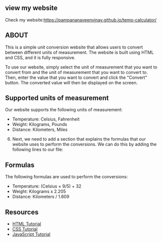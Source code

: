  
## view my website
Check my  website:https://pampananaveenvinay.github.io/temp-calculator/

## ABOUT

This is a simple unit conversion website that allows users to convert between different units of measurement. The website is built using HTML and CSS, and it is fully responsive.


To use our website, simply select the unit of measurement that you want to convert from and the unit of measurement that you want to convert to. Then, enter the value that you want to convert and click the "Convert" button. The converted value will then be displayed on the screen.


## Supported units of measurement

Our website supports the following units of measurement:

* Temperature: Celsius, Fahrenheit
* Weight: Kilograms, Pounds
* Distance: Kilometers, Miles


6. Next, we need to add a section that explains the formulas that our website uses to perform the conversions. We can do this by adding the following lines to our file:

## Formulas

The following formulas are used to perform the conversions:

* Temperature: (Celsius × 9/5) + 32
* Weight: Kilograms x 2.205
* Distance: Kilometers / 1.609



## Resources

* [HTML Tutorial](https://www.w3schools.com/html/)
* [CSS Tutorial](https://www.w3schools.com/css/)
* [JavaScript Tutorial](https://www.w3schools.com/js/)
```

